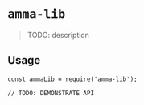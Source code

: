 # `amma-lib`

> TODO: description

## Usage

```
const ammaLib = require('amma-lib');

// TODO: DEMONSTRATE API
```
